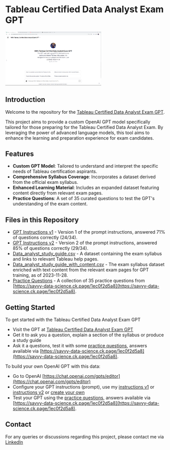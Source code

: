 
# Tableau Certified Data Analyst Exam GPT

<a href="https://chat.openai.com/g/g-gqgJyomn1-will-s-tableau-certified-data-analyst-exam-gpt">
<img src = "https://raw.githubusercontent.com/wjsutton/tableau_certified_da_gpt/main/ChatGPT%20DA%20Exam%20Page.png" width="60%"></a>

## Introduction
Welcome to the repository for the [Tableau Certified Data Analyst Exam GPT](https://chat.openai.com/g/g-gqgJyomn1-will-s-tableau-certified-data-analyst-exam-gpt). 

This project aims to provide a custom OpenAI GPT model specifically tailored for those preparing for the Tableau Certified Data Analyst Exam. By leveraging the power of advanced language models, this tool aims to enhance the learning and preparation experience for exam candidates.

## Features
- **Custom GPT Model**: Tailored to understand and interpret the specific needs of Tableau certification aspirants.
- **Comprehensive Syllabus Coverage**: Incorporates a dataset derived from the official exam syllabus.
- **Enhanced Learning Material**: Includes an expanded dataset featuring content directly from relevant exam pages.
- **Practice Questions**: A set of 35 curated questions to test the GPT's understanding of the exam content.

## Files in this Repository
- [GPT Instructions v1](https://raw.githubusercontent.com/wjsutton/tableau_certified_da_gpt/main/Custom%20GPT%20v1.txt) - Version 1 of the prompt instructions, answered 71% of questions correctly (24/34).
- [GPT Instructions v2](https://raw.githubusercontent.com/wjsutton/tableau_certified_da_gpt/main/Custom%20GPT%20v2.txt) - Version 2 of the prompt instructions, answered 85% of questions correctly (29/34).
- [Data_analyst_study_guide.csv](https://github.com/wjsutton/tableau_certified_da_gpt/blob/main/Data_analyst_study_guide.csv) - A dataset containing the exam syllabus and links to relevant Tableau help pages.
- [Data_analyst_study_guide_with_content.csv](https://github.com/wjsutton/tableau_certified_da_gpt/blob/main/Data_analyst_study_guide_with_content.csv) - The exam syllabus dataset enriched with text content from the relevant exam pages for GPT training, as of 2023-11-28.
- [Practice Questions](https://raw.githubusercontent.com/wjsutton/tableau_certified_da_gpt/main/35%20Questions.txt) - A collection of 35 practice questions from [https://savvy-data-science.ck.page/1ec0f2d5a8](https://savvy-data-science.ck.page/1ec0f2d5a8).

## Getting Started

To get started with the Tableau Certified Data Analyst Exam GPT
- Visit the GPT at [Tableau Certified Data Analyst Exam GPT](https://chat.openai.com/g/g-gqgJyomn1-will-s-tableau-certified-data-analyst-exam-gpt)
- Get it to ask you a question, explain a section of the syllabus or produce a study guide
- Ask it a questions, test it with some [practice questions](https://raw.githubusercontent.com/wjsutton/tableau_certified_da_gpt/main/35%20Questions.txt), answers available via [https://savvy-data-science.ck.page/1ec0f2d5a8](https://savvy-data-science.ck.page/1ec0f2d5a8).

To build your own OpenAI GPT with this data:
- Go to OpenAI [https://chat.openai.com/gpts/editor](https://chat.openai.com/gpts/editor)
- Configure your GPT instructions (prompt), use my [instructions v1](https://raw.githubusercontent.com/wjsutton/tableau_certified_da_gpt/main/Custom%20GPT%20v1.txt) or [instructions v2](https://raw.githubusercontent.com/wjsutton/tableau_certified_da_gpt/main/Custom%20GPT%20v2.txt) or [create your own](https://help.openai.com/en/articles/8554397-creating-a-gpt)
- Test your GPT using the [practice questions](https://raw.githubusercontent.com/wjsutton/tableau_certified_da_gpt/main/35%20Questions.txt), answers available via [https://savvy-data-science.ck.page/1ec0f2d5a8](https://savvy-data-science.ck.page/1ec0f2d5a8).


## Contact
For any queries or discussions regarding this project, please contact me via [LinkedIn](https://www.linkedin.com/in/will-sutton-14711627/)

